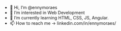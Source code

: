 - 👋 Hi, I’m @ennymoraes
- 👀 I’m interested in Web Development
- 🌱 I’m currently learning HTML, CSS, JS, Angular.
- 📫 How to reach me -> linkedin.com/in/ennymoraes/

<!---
ennymoraes/ennymoraes is a ✨ special ✨ repository because its `README.md` (this file) appears on your GitHub profile.
You can click the Preview link to take a look at your changes.
--->
